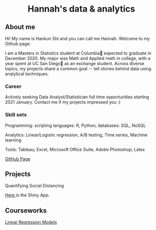 <center>
  <h1> Hannah's data & analytics </h1>
</center>

<h2> About me </h2>
<p> Hi! My name is Hankun Shi and you can call me Hannah. Welcome to my Github page.</p>
<p> I am a Masters in Statistics student at Columbia🦁 expected to graduate in December 2020. My major was Math and Applied math in college, with a year spent at UC San Diego🔱 as an exchange student. Across diverse topics, my projects share a common goal -- tell stories behind data using analytical techniques.</p> 

<h3> Career </h3>
Actively seeking Data Analyst/Statistician full time opportunities starting 2021 January. Contact me <hs3142@columbia.edu> if my projects impressed you :)

<h3> Skill sets </h3> 
<p> Programming: scripting languages: R, Python; databases: SQL, NoSQL </p>
<p> Analytics: Linear/Logistic regression, A/B testing, Time series, Machine learning</p> 
<p> Tools: Tableau; Excel, Microsoft Office Suite; Adobe Photoshop; Latex</p> 

<a href = "https://hankunshi.github.io/Hannahs_data_stories/"> GitHub Page </a>

<h2> Projects </h2>
<p> Quantifying Social Distancing </p>
<a href="https://github.com/TZstatsADS/Fall2020-Project2-group4">

<a href="https://ruiiii2886.shinyapps.io/social_distance"> Here </a> is the Shiny App.

<h2> Courseworks </h2>
<a href="https://github.com/HankunShi/STAT5205"> Linear Regression Models </a>
